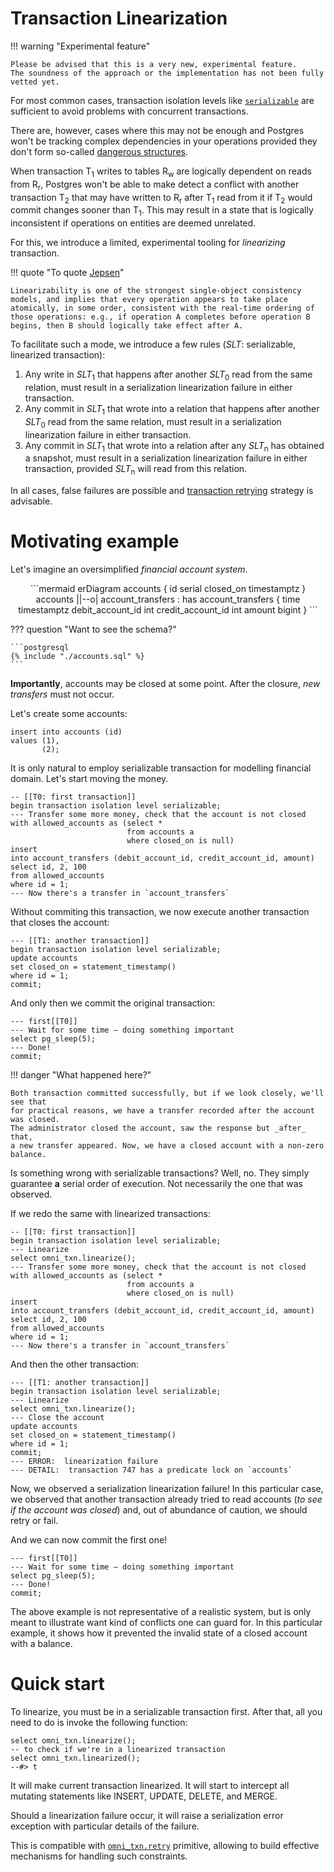 # Transaction Linearization

!!! warning "Experimental feature"

    Please be advised that this is a very new, experimental feature.
    The soundness of the approach or the implementation has not been fully vetted yet.

For most common cases, transaction isolation levels like [
`serializable`](https://www.postgresql.org/docs/current/transaction-iso.html#XACT-SERIALIZABLE) are sufficient to avoid
problems with concurrent transactions.

There are, however, cases where this may not be enough and Postgres won't be tracking complex
dependencies in your operations provided they don't form
so-called [dangerous structures](https://www.sciencedirect.com/science/article/abs/pii/S0306437916300461).

When transaction T<sub>1</sub> writes to tables R<sub>w</sub> are logically dependent
on reads from R<sub>r</sub>, Postgres won't be able to make detect a conflict with another
transaction T<sub>2</sub> that may have written to R<sub>r</sub> after T<sub>1</sub> read from it
if T<sub>2</sub> would commit changes sooner than T<sub>1</sub>. This may result in a state that is
logically inconsistent if operations on entities are deemed unrelated.

For this, we introduce a limited, experimental tooling for _linearizing_ transaction.

!!! quote "To quote [Jepsen](https://jepsen.io/consistency/models/linearizable)"

    Linearizability is one of the strongest single-object consistency models, and implies that every operation appears to take place atomically, in some order, consistent with the real-time ordering of those operations: e.g., if operation A completes before operation B begins, then B should logically take effect after A.

To facilitate such a mode, we introduce a few rules (_SLT_: serializable, linearized transaction):

1. Any write in  _SLT_<sub>1</sub> that happens after another _SLT_<sub>0</sub>
   read from the same relation, must result in a serialization linearization failure
   in either transaction.
2. Any commit in _SLT_<sub>1</sub> that wrote into a relation
   that happens after another _SLT_<sub>0</sub> read from the same relation, must result
   in a serialization linearization failure in either transaction.
3. Any commit in _SLT_<sub>1</sub> that wrote into a relation
   after any _SLT_<sub>n</sub> has obtained a snapshot, must result
   in a serialization linearization failure in either transaction,
   provided _SLT_<sub>n</sub> will read from this relation.

In all cases, false failures are possible and [transaction retrying](retry.md) strategy
is advisable.

# Motivating example

Let's imagine an oversimplified _financial account system_.

<center>
```mermaid
erDiagram
  accounts {
    id serial
    closed_on timestamptz
  }
  accounts ||--o| account_transfers : has
  account_transfers {
    time timestamptz
    debit_account_id int
    credit_account_id int
    amount bigint
  }
```
</center>

??? question "Want to see the schema?"

    ```postgresql
    {% include "./accounts.sql" %}
    ```

**Importantly**, accounts may be closed at some point. After the closure,
_new transfers_ must not occur.

Let's create some accounts:

```postgresql
insert into accounts (id)
values (1),
       (2);
```

It is only natural to employ serializable transaction for modelling
financial domain. Let's start moving the money.

```postgresql
-- [[T0: first transaction]]
begin transaction isolation level serializable;
--- Transfer some more money, check that the account is not closed 
with allowed_accounts as (select *
                          from accounts a
                          where closed_on is null)
insert
into account_transfers (debit_account_id, credit_account_id, amount)
select id, 2, 100
from allowed_accounts
where id = 1;
--- Now there's a transfer in `account_transfers`
```

Without commiting this transaction, we now execute another transaction that
closes the account:

```postgresql
--- [[T1: another transaction]]
begin transaction isolation level serializable;
update accounts
set closed_on = statement_timestamp()
where id = 1;
commit;
```

And only then we commit the original transaction:

```postgresql
--- first[[T0]]
--- Wait for some time – doing something important
select pg_sleep(5);
--- Done!
commit;
```

!!! danger "What happened here?"

    Both transaction committed successfully, but if we look closely, we'll see that
    for practical reasons, we have a transfer recorded after the account was closed.
    The administrator closed the account, saw the response but _after_ that,
    a new transfer appeared. Now, we have a closed account with a non-zero balance.

Is something wrong with serializable transactions? Well, no. They simply guarantee
**a** serial order of execution. Not necessarily the one that was observed.

If we redo the same with linearized transactions:

```postgresql
-- [[T0: first transaction]]
begin transaction isolation level serializable;
--- Linearize
select omni_txn.linearize();
--- Transfer some more money, check that the account is not closed 
with allowed_accounts as (select *
                          from accounts a
                          where closed_on is null)
insert
into account_transfers (debit_account_id, credit_account_id, amount)
select id, 2, 100
from allowed_accounts
where id = 1;
--- Now there's a transfer in `account_transfers`
```

And then the other transaction:

```postgresql
--- [[T1: another transaction]]
begin transaction isolation level serializable;
--- Linearize
select omni_txn.linearize();
--- Close the account
update accounts
set closed_on = statement_timestamp()
where id = 1;
commit;
--- ERROR:  linearization failure
--- DETAIL:  transaction 747 has a predicate lock on `accounts`
```

Now, we observed a serialization linearization failure! In this particular
case, we observed that another transaction already tried to read accounts
(_to see if the account was closed_) and, out of abundance of caution, we should
retry or fail.

And we can now commit the first one!

```postgresql
--- first[[T0]]
--- Wait for some time – doing something important
select pg_sleep(5);
--- Done!
commit;
```

The above example is not representative of a realistic system, but
is only meant to illustrate want kind of conflicts one can guard for.
In this particular example, it shows how it prevented the invalid
state of a closed account with a balance.

# Quick start

To linearize, you must be in a serializable transaction first. After that, all you
need to do is
invoke the following function:

```postgresql
select omni_txn.linearize();
-- to check if we're in a linearized transaction
select omni_txn.linearized();
--#> t
```

It will make current transaction linearized. It will start to intercept all mutating
statements like INSERT, UPDATE, DELETE, and MERGE.

Should a linearization failure occur, it will raise a serialization error exception with
particular details of the failure.

This is compatible with [`omni_txn.retry`](retry.md) primitive, allowing to build effective
mechanisms for handling such constraints.

